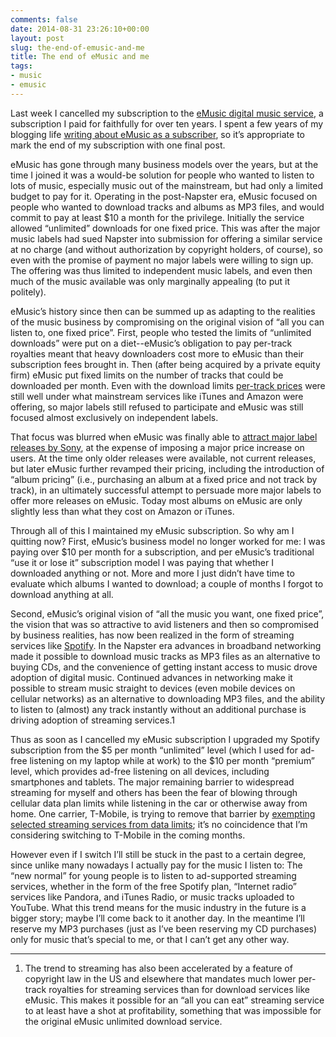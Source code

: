 ```yaml
---
comments: false
date: 2014-08-31 23:26:10+00:00
layout: post
slug: the-end-of-emusic-and-me
title: The end of eMusic and me
tags:
- music
- emusic
---
```


Last week I cancelled my subscription to the [eMusic digital music service](http://www.emusic.com/), a subscription I paid for faithfully for over ten years. I spent a few years of my blogging life [writing about eMusic as a subscriber](/2006/06/11/prepare-to-be-swindleeeeed/), so it’s appropriate to mark the end of my subscription with one final post.

eMusic has gone through many business models over the years, but at the time I joined it was a would-be solution for people who wanted to listen to lots of music, especially music out of the mainstream, but had only a limited budget to pay for it. Operating in the post-Napster era, eMusic focused on people who wanted to download tracks and albums as MP3 files, and would commit to pay at least $10 a month for the privilege. Initially the service allowed “unlimited” downloads for one fixed price. This was after the major music labels had sued Napster into submission for offering a similar service at no charge (and without authorization by copyright holders, of course), so even with the promise of payment no major labels were willing to sign up. The offering was thus limited to independent music labels, and even then much of the music available was only marginally appealing (to put it politely).

eMusic’s history since then can be summed up as adapting to the realities of the music business by compromising on the original vision of “all you can listen to, one fixed price”. First, people who tested the limits of “unlimited downloads” were put on a diet--eMusic’s obligation to pay per-track royalties meant that heavy downloaders cost more to eMusic than their subscription fees brought in. Then (after being acquired by a private equity firm) eMusic put fixed limits on the number of tracks that could be downloaded per month. Even with the download limits [per-track prices](/2006/08/13/emusic-per-track-pricing-for-the-us-uk-and-europe/) were still well under what mainstream services like iTunes and Amazon were offering, so major labels still refused to participate and eMusic was still focused almost exclusively on independent labels.

That focus was blurred when eMusic was finally able to [attract major label releases by Sony](http://frankhecker.com/2009/06/01/emusic-to-offer-sony-back-catalog/), at the expense of imposing a major price increase on users. At the time only older releases were available, not current releases, but later eMusic further revamped their pricing, including the introduction of “album pricing” (i.e., purchasing an album at a fixed price and not track by track), in an ultimately successful attempt to persuade more major labels to offer more releases on eMusic. Today most albums on eMusic are only slightly less than what they cost on Amazon or iTunes.

Through all of this I maintained my eMusic subscription. So why am I quitting now? First, eMusic’s business model no longer worked for me: I was paying over $10 per month for a subscription, and per eMusic’s traditional “use it or lose it” subscription model I was paying that whether I downloaded anything or not. More and more I just didn’t have time to evaluate which albums I wanted to download; a couple of months I forgot to download anything at all.

Second, eMusic’s original vision of “all the music you want, one fixed price”, the vision that was so attractive to avid listeners and then so compromised by business realities, has now been realized in the form of streaming services like [Spotify](https://www.spotify.com/us/). In the Napster era advances in broadband networking made it possible to download music tracks as MP3 files as an alternative to buying CDs, and the convenience of getting instant access to music drove adoption of digital music. Continued advances in networking make it possible to stream music straight to devices (even mobile devices on cellular networks) as an alternative to downloading MP3 files, and the ability to listen to (almost) any track instantly without an additional purchase is driving adoption of streaming services.1

Thus as soon as I cancelled my eMusic subscription I upgraded my Spotify subscription from the $5 per month “unlimited” level (which I used for ad-free listening on my laptop while at work) to the $10 per month “premium” level, which provides ad-free listening on all devices, including smartphones and tablets. The major remaining barrier to widespread streaming for myself and others has been the fear of blowing through cellular data plan limits while listening in the car or otherwise away from home. One carrier, T-Mobile, is trying to remove that barrier by [exempting selected streaming services from data limits](http://www.engadget.com/2014/06/18/t-mobile-uncarrier-6/); it’s no coincidence that I’m considering switching to T-Mobile in the coming months.

However even if I switch I’ll still be stuck in the past to a certain degree, since unlike many nowadays I actually pay for the music I listen to: The “new normal” for young people is to listen to ad-supported streaming services, whether in the form of the free Spotify plan, “Internet radio” services like Pandora, and iTunes Radio, or music tracks uploaded to YouTube. What this trend means for the music industry in the future is a bigger story; maybe I’ll come back to it another day. In the meantime I’ll reserve my MP3 purchases (just as I’ve been reserving my CD purchases) only for music that’s special to me, or that I can’t get any other way.



* * *



1. The trend to streaming has also been accelerated by a feature of copyright law in the US and elsewhere that mandates much lower per-track royalties for streaming services than for download services like eMusic. This makes it possible for an “all you can eat” streaming service to at least have a shot at profitability, something that was impossible for the original eMusic unlimited download service.
